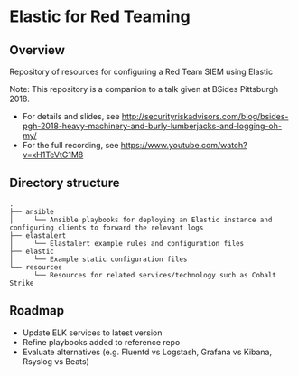 # Elastic for Red Teaming

## Overview

Repository of resources for configuring a Red Team SIEM using Elastic

Note: This repository is a companion to a talk given at BSides Pittsburgh 2018. 
- For details and slides, see http://securityriskadvisors.com/blog/bsides-pgh-2018-heavy-machinery-and-burly-lumberjacks-and-logging-oh-my/ 
- For the full recording, see https://www.youtube.com/watch?v=xH1TeVtG1M8

## Directory structure

```
.
├── ansible
│     └── Ansible playbooks for deploying an Elastic instance and configuring clients to forward the relevant logs 
├── elastalert
│     └── Elastalert example rules and configuration files
├── elastic
│     └── Example static configuration files
└── resources
      └── Resources for related services/technology such as Cobalt Strike
```

## Roadmap

- Update ELK services to latest version
- Refine playbooks added to reference repo
- Evaluate alternatives (e.g. Fluentd vs Logstash, Grafana vs Kibana, Rsyslog vs Beats)


